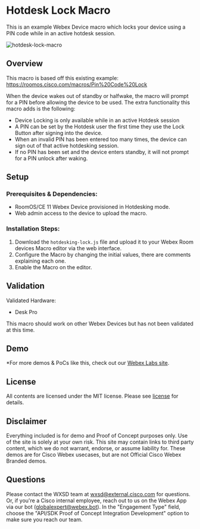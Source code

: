 # Hotdesk Lock Macro
This is an example Webex Device macro which locks your device using a PIN code while in an active hotdesk session.

![hotdesk-lock-macro](https://github.com/wxsd-sales/hotdesk-lock-macro/assets/21026209/d54efc6f-0030-4211-882a-02ad8ee23000)

## Overview

This macro is based off this existing example: https://roomos.cisco.com/macros/Pin%20Code%20Lock

When the device wakes out of standby or halfwake, the macro will prompt for a PIN before allowing the device to be used. The extra functionality this macro adds is the following:

- Device Locking is only available while in an active Hotdesk session
- A PIN can be set by the Hotdesk user the first time they use the Lock Button after signing into the device.
- When an invalid PIN has been entered too many times, the device can sign out of that active hotdesking session.
- If no PIN has been set and the device enters standby, it will not prompt for a PIN unlock after waking.


## Setup

### Prerequisites & Dependencies: 

- RoomOS/CE 11 Webex Device provisioned in Hotdesking mode.
- Web admin access to the device to upload the macro.


### Installation Steps:
1. Download the ``hotdesking-lock.js`` file and upload it to your Webex Room devices Macro editor via the web interface.
2. Configure the Macro by changing the initial values, there are comments explaining each one.
3. Enable the Macro on the editor.
    

## Validation

Validated Hardware:

* Desk Pro

This macro should work on other Webex Devices but has not been validated at this time.


## Demo

<!-- Keep the following statement -->
*For more demos & PoCs like this, check out our [Webex Labs site](https://collabtoolbox.cisco.com/webex-labs).


## License
All contents are licensed under the MIT license. Please see [license](LICENSE) for details.


## Disclaimer
Everything included is for demo and Proof of Concept purposes only. Use of the site is solely at your own risk. This site may contain links to third party content, which we do not warrant, endorse, or assume liability for. These demos are for Cisco Webex usecases, but are not Official Cisco Webex Branded demos.


## Questions
Please contact the WXSD team at [wxsd@external.cisco.com](mailto:wxsd@external.cisco.com?subject=hotdesk-lock-macro) for questions. Or, if you're a Cisco internal employee, reach out to us on the Webex App via our bot (globalexpert@webex.bot). In the "Engagement Type" field, choose the "API/SDK Proof of Concept Integration Development" option to make sure you reach our team. 
